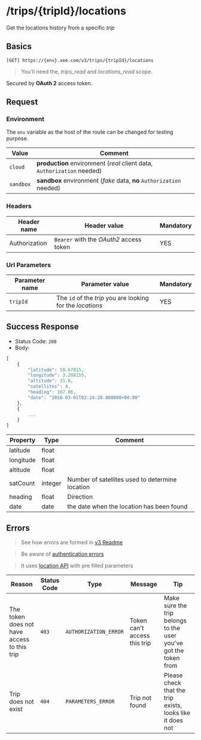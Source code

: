 # /trips/{tripId}/locations

Get the locations history from a specific *trip*

## Basics

`[GET] https://{env}.xee.com/v3/trips/{tripId}/locations`

> You'll need the, *trips_read* and *locations_read* scope.

Secured by **OAuth 2** access token.

## Request

### Environment

The `env` variable as the host of the route can be changed for testing purpose.

|Value|Comment|
|---|---|
|`cloud`|**production** environment (*real* client data, `Authorization` needed)|
|`sandbox`|**sandbox** environment (*fake* data, **no** `Authorization` needed)|

### Headers

|Header name|Header value|Mandatory|
|---|---|---|
|Authorization|`Bearer` with the *OAuth2* access token|YES|

### Url Parameters

|Parameter name|Parameter value|Mandatory|
|---|---|---|
|`tripId`|The `id` of the *trip* you are looking for the *locations*|YES|

## Success Response

- Status Code: `200`
- Body:

```javascript 
[
	{
	    "latitude": 50.67815,
	    "longitude": 3.208155,
	    "altitude": 31.8,
	    "satellites": 4,
	    "heading": 167.86,
	    "date": "2016-03-01T02:24:20.000000+00:00"
	},
	{
		...
	}
]
```

|Property|Type|Comment|
|---|---|---|
|latitude|float||
|longitude|float||
|altitude|float||
|satCount|integer|Number of satellites used to determine location|
|heading|float|Direction|
|date|date|the date when the location has been found|


## Errors

> See how errors are formed in [v3 Readme](../README.md)

> Be aware of [authentication errors](../auth/README.md)

> It uses [location API](../cars/locations.md) with pre filled parameters

|Reason|Status Code|Type|Message|Tip|
|---|---|---|---|---|
|The token does not have access to this trip|`403`|`AUTHORIZATION_ERROR`|Token can't access this trip|Make sure the trip belongs to the user you've got the token from|
|Trip does not exist|`404`|`PARAMETERS_ERROR`|Trip not found|Please check that the trip exists, looks like it does not|